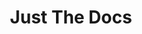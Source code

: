 ---
# Feel free to add content and custom Front Matter to this file.
# To modify the layout, see https://jekyllrb.com/docs/themes/#overriding-theme-defaults

title: Just The Docs
nav_order: 100
---